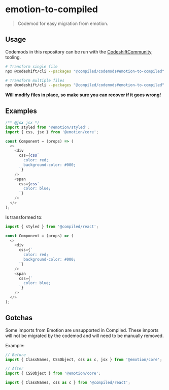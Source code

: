 # emotion-to-compiled

> Codemod for easy migration from emotion.

## Usage

Codemods in this repository can be run with the [CodeshiftCommunity](https://www.codeshiftcommunity.com/docs/) tooling.

```bash
# Transform single file
npx @codeshift/cli --packages "@compiled/codemods#emotion-to-compiled" /Project/path/to/file

# Transform multiple files
npx @codeshift/cli --packages "@compiled/codemods#emotion-to-compiled" /Project/**/*.tsx
```

**Will modify files in place, so make sure you can recover if it goes wrong!**

## Examples

```javascript
/** @jsx jsx */
import styled from '@emotion/styled';
import { css, jsx } from '@emotion/core';

const Component = (props) => (
  <>
    <div
      css={css`
        color: red;
        background-color: #000;
      `}
    />
    <span
      css={css`
        color: blue;
      `}
    />
  </>
);
```

Is transformed to:

```javascript
import { styled } from '@compiled/react';

const Component = (props) => (
  <>
    <div
      css={`
        color: red;
        background-color: #000;
      `}
    />
    <span
      css={`
        color: blue;
      `}
    />
  </>
);
```

## Gotchas

Some imports from Emotion are unsupported in Compiled. These imports will not be migrated by the codemod and will need to be manually removed.

Example:

```javascript
// Before
import { ClassNames, CSSObject, css as c, jsx } from '@emotion/core';

// After
import { CSSObject } from '@emotion/core';

import { ClassNames, css as c } from '@compiled/react';
```

